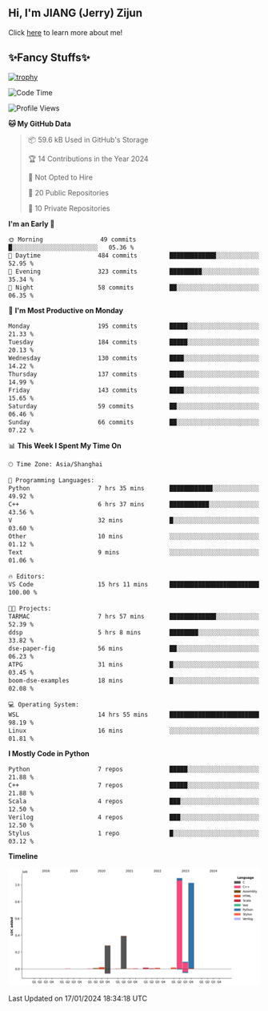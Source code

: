 ## Hi, I'm JIANG (Jerry) Zijun

Click [here](https://jzjerry.github.io/about/) to learn more about me!

## ✨Fancy Stuffs✨
[![trophy](https://github-profile-trophy.vercel.app/?username=jzjerry&theme=onedark)](https://github.com/ryo-ma/github-profile-trophy)
<!--START_SECTION:waka-->
![Code Time](http://img.shields.io/badge/Code%20Time-220%20hrs%2035%20mins-blue)

![Profile Views](http://img.shields.io/badge/Profile%20Views-0-blue)

**🐱 My GitHub Data** 

> 📦 59.6 kB Used in GitHub's Storage 
 > 
> 🏆 14 Contributions in the Year 2024
 > 
> 🚫 Not Opted to Hire
 > 
> 📜 20 Public Repositories 
 > 
> 🔑 10 Private Repositories 
 > 
**I'm an Early 🐤** 

```text
🌞 Morning                49 commits          █░░░░░░░░░░░░░░░░░░░░░░░░   05.36 % 
🌆 Daytime                484 commits         █████████████░░░░░░░░░░░░   52.95 % 
🌃 Evening                323 commits         █████████░░░░░░░░░░░░░░░░   35.34 % 
🌙 Night                  58 commits          ██░░░░░░░░░░░░░░░░░░░░░░░   06.35 % 
```
📅 **I'm Most Productive on Monday** 

```text
Monday                   195 commits         █████░░░░░░░░░░░░░░░░░░░░   21.33 % 
Tuesday                  184 commits         █████░░░░░░░░░░░░░░░░░░░░   20.13 % 
Wednesday                130 commits         ████░░░░░░░░░░░░░░░░░░░░░   14.22 % 
Thursday                 137 commits         ████░░░░░░░░░░░░░░░░░░░░░   14.99 % 
Friday                   143 commits         ████░░░░░░░░░░░░░░░░░░░░░   15.65 % 
Saturday                 59 commits          ██░░░░░░░░░░░░░░░░░░░░░░░   06.46 % 
Sunday                   66 commits          ██░░░░░░░░░░░░░░░░░░░░░░░   07.22 % 
```


📊 **This Week I Spent My Time On** 

```text
🕑︎ Time Zone: Asia/Shanghai

💬 Programming Languages: 
Python                   7 hrs 35 mins       ████████████░░░░░░░░░░░░░   49.92 % 
C++                      6 hrs 37 mins       ███████████░░░░░░░░░░░░░░   43.56 % 
V                        32 mins             █░░░░░░░░░░░░░░░░░░░░░░░░   03.60 % 
Other                    10 mins             ░░░░░░░░░░░░░░░░░░░░░░░░░   01.12 % 
Text                     9 mins              ░░░░░░░░░░░░░░░░░░░░░░░░░   01.06 % 

🔥 Editors: 
VS Code                  15 hrs 11 mins      █████████████████████████   100.00 % 

🐱‍💻 Projects: 
TARMAC                   7 hrs 57 mins       █████████████░░░░░░░░░░░░   52.39 % 
ddsp                     5 hrs 8 mins        ████████░░░░░░░░░░░░░░░░░   33.82 % 
dse-paper-fig            56 mins             ██░░░░░░░░░░░░░░░░░░░░░░░   06.23 % 
ATPG                     31 mins             █░░░░░░░░░░░░░░░░░░░░░░░░   03.45 % 
boom-dse-examples        18 mins             █░░░░░░░░░░░░░░░░░░░░░░░░   02.08 % 

💻 Operating System: 
WSL                      14 hrs 55 mins      █████████████████████████   98.19 % 
Linux                    16 mins             ░░░░░░░░░░░░░░░░░░░░░░░░░   01.81 % 
```

**I Mostly Code in Python** 

```text
Python                   7 repos             █████░░░░░░░░░░░░░░░░░░░░   21.88 % 
C++                      7 repos             █████░░░░░░░░░░░░░░░░░░░░   21.88 % 
Scala                    4 repos             ███░░░░░░░░░░░░░░░░░░░░░░   12.50 % 
Verilog                  4 repos             ███░░░░░░░░░░░░░░░░░░░░░░   12.50 % 
Stylus                   1 repo              █░░░░░░░░░░░░░░░░░░░░░░░░   03.12 % 
```



**Timeline**

![Lines of Code chart](https://raw.githubusercontent.com/Jzjerry/Jzjerry/main/assets/bar_graph.png)


 Last Updated on 17/01/2024 18:34:18 UTC
<!--END_SECTION:waka-->
